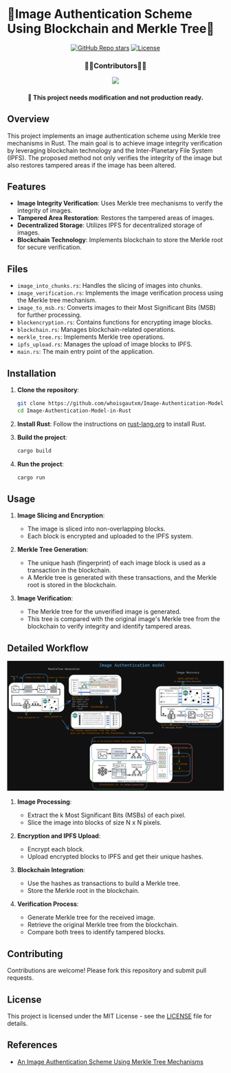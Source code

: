 # 🦀Image Authentication Scheme Using Blockchain and Merkle Tree🦀

<div align="center">
  <a href="https://github.com/mfts/papermark/stargazers"><img alt="GitHub Repo stars" src="https://img.shields.io/github/stars/whoisgautxm/Image-Authentication-Model-in-Rust"></a>
  <a href="https://github.com/whoisgautxm/Image-Authentication-Model-in-Rust/blob/main/LICENSE"><img alt="License" src="https://img.shields.io/badge/license-MIT-red"></a>
    <h3>🌟🌟Contributors🌟🌟</h3>
  <a href="https://github.com/whoisgautxm/Image-Authentication-Model-in-Rust/graphs/contributors">
  <img src="https://contrib.rocks/image?repo=whoisgautxm/Image-Authentication-Model-in-Rust" />
</a>
<h4>🔔 This project needs modification and not production ready.</h4>
</div>


## Overview

This project implements an image authentication scheme using Merkle tree mechanisms in Rust. The main goal is to achieve image integrity verification by leveraging blockchain technology and the Inter-Planetary File System (IPFS). The proposed method not only verifies the integrity of the image but also restores tampered areas if the image has been altered.

## Features

- **Image Integrity Verification**: Uses Merkle tree mechanisms to verify the integrity of images.
- **Tampered Area Restoration**: Restores the tampered areas of images.
- **Decentralized Storage**: Utilizes IPFS for decentralized storage of images.
- **Blockchain Technology**: Implements blockchain to store the Merkle root for secure verification.

## Files

- `image_into_chunks.rs`: Handles the slicing of images into chunks.
- `image_verification.rs`: Implements the image verification process using the Merkle tree mechanism.
- `image_to_msb.rs`: Converts images to their Most Significant Bits (MSB) for further processing.
- `blockencryption.rs`: Contains functions for encrypting image blocks.
- `blockchain.rs`: Manages blockchain-related operations.
- `merkle_tree.rs`: Implements Merkle tree operations.
- `ipfs_upload.rs`: Manages the upload of image blocks to IPFS.
- `main.rs`: The main entry point of the application.

## Installation

1. **Clone the repository**:
    ```sh
    git clone https://github.com/whoisgautxm/Image-Authentication-Model-in-Rust.git
    cd Image-Authentication-Model-in-Rust
    ```

2. **Install Rust**:
    Follow the instructions on [rust-lang.org](https://www.rust-lang.org/) to install Rust.

3. **Build the project**:
    ```sh
    cargo build
    ```

4. **Run the project**:
    ```sh
    cargo run
    ```

## Usage

1. **Image Slicing and Encryption**:
    - The image is sliced into non-overlapping blocks.
    - Each block is encrypted and uploaded to the IPFS system.

2. **Merkle Tree Generation**:
    - The unique hash (fingerprint) of each image block is used as a transaction in the blockchain.
    - A Merkle tree is generated with these transactions, and the Merkle root is stored in the blockchain.

3. **Image Verification**:
    - The Merkle tree for the unverified image is generated.
    - This tree is compared with the original image's Merkle tree from the blockchain to verify integrity and identify tampered areas.

## Detailed Workflow

![alt text](model.png)

1. **Image Processing**:
    - Extract the k Most Significant Bits (MSBs) of each pixel.
    - Slice the image into blocks of size N x N pixels.

2. **Encryption and IPFS Upload**:
    - Encrypt each block.
    - Upload encrypted blocks to IPFS and get their unique hashes.

3. **Blockchain Integration**:
    - Use the hashes as transactions to build a Merkle tree.
    - Store the Merkle root in the blockchain.

4. **Verification Process**:
    - Generate Merkle tree for the received image.
    - Retrieve the original Merkle tree from the blockchain.
    - Compare both trees to identify tampered blocks.

## Contributing

Contributions are welcome! Please fork this repository and submit pull requests.

## License

This project is licensed under the MIT License - see the [LICENSE](LICENSE) file for details.

## References

- [An Image Authentication Scheme Using Merkle Tree Mechanisms](https://www.mdpi.com/1999-5903/11/7/149)
